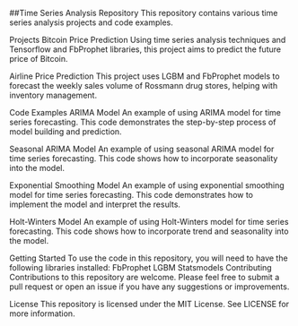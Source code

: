 
##Time Series Analysis Repository
This repository contains various time series analysis projects and code examples.

Projects
Bitcoin Price Prediction
Using time series analysis techniques and Tensorflow and FbProphet libraries, this project aims to predict the future price of Bitcoin.

Airline Price Prediction
This project uses LGBM and FbProphet models to forecast the weekly sales volume of Rossmann drug stores, helping with inventory management.

Code Examples
ARIMA Model
An example of using ARIMA model for time series forecasting. This code demonstrates the step-by-step process of model building and prediction.

Seasonal ARIMA Model
An example of using seasonal ARIMA model for time series forecasting. This code shows how to incorporate seasonality into the model.

Exponential Smoothing Model
An example of using exponential smoothing model for time series forecasting. This code demonstrates how to implement the model and interpret the results.

Holt-Winters Model
An example of using Holt-Winters model for time series forecasting. This code shows how to incorporate trend and seasonality into the model.

Getting Started
To use the code in this repository, you will need to have the following libraries installed:
FbProphet
LGBM
Statsmodels
Contributing
Contributions to this repository are welcome. Please feel free to submit a pull request or open an issue if you have any suggestions or improvements.

License
This repository is licensed under the MIT License. See LICENSE for more information.
